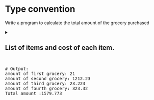 # Type convention

Write a program to calculate the total amount of the grocery purchased

<details>
  <summary><h2>List of items and cost of each item.</h2></summary>
 
- Apple = 200.25/kg
- Banana = 40.22/kg
- carrot = 23.31/kg
- Beans = 20/kg
- sugar = 40.34/kg
- turmeric = 32.23/kg

</details>

<pre>

# Output:
amount of first grocery: 21
amount of second grocery: 1212.23
amount of third grocery: 23.223
amount of fourth grocery: 323.32
Total amount :1579.773
</pre>
